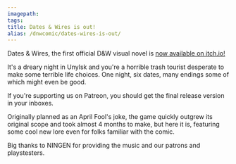```yaml
---
imagepath:
tags:
title: Dates & Wires is out!
alias: /dnwcomic/dates-wires-is-out/
---
```


Dates & Wires, the first official D&W visual novel is [now available on itch.io!](https://ioblack.itch.io/dates-and-wires)

It's a dreary night in Unylsk and you're a horrible trash tourist desperate to make some terrible life choices. One night, six dates, many endings some of which might even be good.

If you're supporting us on Patreon, you should get the final release version in your inboxes.

Originally planned as an April Fool's joke, the game quickly outgrew its original scope and took almost 4 months to make, but here it is, featuring some cool new lore even for folks familiar with the comic.

Big thanks to NINGEN for providing the music and our patrons and playstesters.
